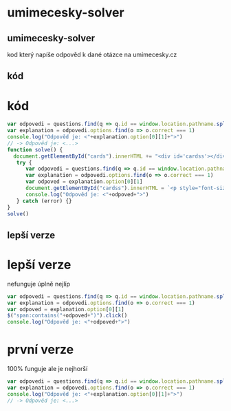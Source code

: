 # umimecesky-solver
## umimecesky-solver
kod který napíše odpověd k dané otázce na umimecesky.cz

## kód
# kód
```js
var odpovedi = questions.find(q => q.id == window.location.pathname.split("/")[2])
var explanation = odpovedi.options.find(o => o.correct === 1)
console.log("Odpověd je: <"+explanation.option[0][1]+">")
// -> Odpověd je: <...>
function solve() {
  document.getElementById("cards").innerHTML += "<div id='cardss'></div>"
   try {
      var odpovedi = questions.find(q => q.id == window.location.pathname.split("/")[2])
      var explanation = odpovedi.options.find(o => o.correct === 1)
      var odpoved = explanation.option[0][1]
      document.getElementById("cardss").innerHTML = `<p style="font-size:34px;">Odpověd: ${odpoved}</p>`
      console.log("Odpověd je: <"+odpoved+">")
   } catch (error) {}
}
solve()
```

## lepší verze
# lepší verze
nefunguje úplně nejlíp 
```js
var odpovedi = questions.find(q => q.id == window.location.pathname.split("/")[2])
var explanation = odpovedi.options.find(o => o.correct === 1)
var odpoved = explanation.option[0][1]
$("span:contains("+odpoved+")").click()
console.log("Odpověd je: <"+odpoved+">")
```

# první verze
100% funguje ale je nejhorší
```js
var odpovedi = questions.find(q => q.id == window.location.pathname.split("/")[2])
var explanation = odpovedi.options.find(o => o.correct === 1)
console.log("Odpověd je: <"+explanation.option[0][1]+">")
// -> Odpověd je: <...>
```
